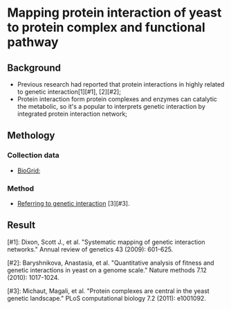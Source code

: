 # Mapping protein interaction of yeast to protein complex and functional pathway

## Background

+ Previous research had reported that protein interactions in highly related to genetic interaction[1][#1], [2][#2];
+ Protein interaction form protein complexes and enzymes can catalytic the metabolic, so it's a popular to interprets genetic interaction by integrated protein interaction network;

## Methology

### Collection data

+ [BioGrid](http://thebiogrid.org/);

### Method

+ [Referring to genetic interaction](./2013.02.01-Mapping_genetic_interaction_of_yeast_to_protein_complexes_and_functional_pathways.html) [3][#3].

## Result



[#1]: Dixon, Scott J., et al. "Systematic mapping of genetic interaction networks." Annual review of genetics 43 (2009): 601-625.

[#2]: Baryshnikova, Anastasia, et al. "Quantitative analysis of fitness and genetic interactions in yeast on a genome scale." Nature methods 7.12 (2010): 1017-1024.

[#3]: Michaut, Magali, et al. "Protein complexes are central in the yeast genetic landscape." PLoS computational biology 7.2 (2011): e1001092.
